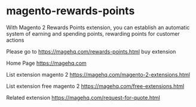 # magento-rewards-points
With Magento 2 Rewards Points extension, you can establish an automatic system of earning and spending points, rewarding points for customer actions

Please go to https://magehq.com/rewards-points.html buy extension

Home Page https://magehq.com

List extension magento 2 https://magehq.com/magento-2-extensions.html

List extension free magento 2 https://magehq.com/free-extensions.html

Related extension https://magehq.com/request-for-quote.html
